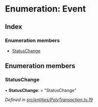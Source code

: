 # Enumeration: Event

## Index

### Enumeration members

* [StatusChange](_entities_polytransaction_.event.md#statuschange)

## Enumeration members

###  StatusChange

• **StatusChange**: = "StatusChange"

*Defined in [src/entities/PolyTransaction.ts:19](https://github.com/PolymathNetwork/polymath-sdk/blob/fb8c7c9/src/entities/PolyTransaction.ts#L19)*
